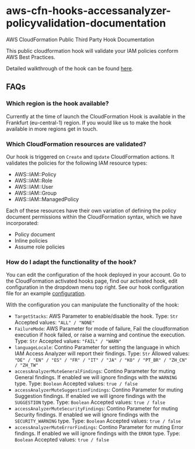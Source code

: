 # aws-cfn-hooks-accessanalyzer-policyvalidation-documentation
AWS CloudFormation Public Third Party Hook Documentation

This public cloudformation hook will validate your IAM policies conform AWS Best Practices.

Detailed walkthrough of the hook can be found [here](https://aws.amazon.com/about-aws/whats-new/2022/02/aws-announces-general-availability-aws-cloudformation-hooks/).

## FAQs
### Which region is the hook available?
Currently at the time of launch the CloudFormation Hook is available in the Frankfurt (eu-central-1) region.
If you would like us to make the hook available in more regions get in touch.

### Which CloudFormation resources are validated?
Our hook is triggered on `Create` and `Update` CloudFormation actions.
It validates the policies for the following IAM resource types:
- AWS::IAM::Policy
- AWS::IAM::Role
- AWS::IAM::User
- AWS::IAM::Group
- AWS::IAM::ManagedPolicy

Each of these resources have their own variation of defining the policy document permissions within the CloudFormation syntax, which we have incorporated:
- Policy document
- Inline policies
- Assume role policies

### How do I adapt the functionality of the hook?

You can edit the configuration of the hook deployed in your account. Go to the CloudFormation activated hooks page, find our activated hook, edit configuration in the dropdown menu top right.
See our hook configuration file for an example [configuration](Hook%20Configuration/hook-config.json).

With the configuration you can manipulate the functionality of the hook:
- `TargetStacks`: AWS Parameter to enable/disable the hook. Type: `Str` Accepted values: `"ALL" / "NONE"`
- `FailureMode`: AWS Parameter for mode of failure, Fail the cloudformation execution if hook failed, or raise a warning and continue the execution. Type: `Str` Accepted values: `"FAIL" / "WARN"`
- `languageLocale`: Contino Parameter for setting the language in which IAM Access Analyzer will report their findings. Type: `Str` Allowed values: `"DE" / "EN" / "ES" / "FR" / "IT" / "JA" / "KO" / "PT_BR" / "ZH_CN" / "ZH_TW"`
- `accessAnalyzerMuteGeneralFindings`: Contino Parameter for muting General findings. If enabled we will ignore findings with the `WARNING` type. Type: `Boolean` Accepted values: `true / false`
- `accessAnalyzerMuteSuggestionFindings`: Contino Parameter for muting Suggestion findings. If enabled we will ignore findings with the `SUGGESTION` type. Type: `Boolean` Accepted values: `true / false`
- `accessAnalyzerMuteSecurityFindings`: Contino Parameter for muting Security findings. If enabled we will ignore findings with the `SECURITY_WARNING` type. Type: `Boolean` Accepted values: `true / false`
- `accessAnalyzerMuteErrorFindings`: Contino Parameter for muting Error findings. If enabled we will ignore findings with the `ERROR` type. Type: `Boolean` Accepted values: `true / false`
